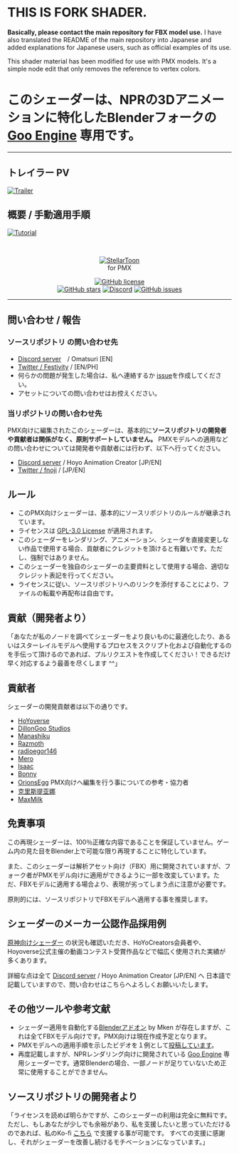 # THIS IS FORK SHADER. 
**Basically, please contact the main repository for FBX model use.**
I have also translated the README of the main repository into Japanese and added explanations for Japanese users, such as official examples of its use.

This shader material has been modified for use with PMX models. It's a simple node edit that only removes the reference to vertex colors.

# このシェーダーは、NPRの3Dアニメーションに特化したBlenderフォークの [Goo Engine](https://www.dillongoostudios.com/gooengine) 専用です。

---

## トレイラー PV

[![Trailer](https://img.youtube.com/vi/cJED47rHhe8/maxresdefault.jpg)](https://youtu.be/cJED47rHhe8)

## 概要 / 手動適用手順
[![Tutorial](https://img.youtube.com/vi/PWWgguZ4JCw/maxresdefault.jpg)](https://youtu.be/PWWgguZ4JCw?si=1yjZEznqte6V0bGU)

<br>
<p align="center">
    <a href="https://github.com/festivities/Blender-StellarToon"><img src="https://github.com/festivities/Blender-StellarToon/assets/77230051/2970493b-ec52-4ec0-890e-1eeef6598b70" alt="StellarToon"/></a>
<br>for PMX<br></p>

<p align="center">
    <a href="https://github.com/festivities/Blender-StellarToon/blob/main/LICENSE"><img alt="GitHub license" src="https://img.shields.io/github/license/festivities/Blender-StellarToon?style=for-the-badge"></a><br>
    <a href="https://github.com/festivities/Blender-StellarToon/stargazers"><img alt="GitHub stars" src="https://img.shields.io/github/stars/festivities/Blender-StellarToon?style=for-the-badge"></a>
    <a href="https://discord.gg/85rP9SpAkF"><img alt="Discord" src="https://img.shields.io/discord/894925535870865498?style=for-the-badge"></a>
    <a href="https://github.com/festivities/Blender-StellarToon/issues"><img alt="GitHub issues" src="https://img.shields.io/github/issues/festivities/Blender-StellarToon?style=for-the-badge"></a>
</p>

---

## 問い合わせ / 報告
### ソースリポジトリ の問い合わせ先
- [Discord server](https://discord.gg/85rP9SpAkF)　/ Omatsuri [EN]
- [Twitter / Festivity](https://twitter.com/festivizing) / [EN/PH]
- 何らかの問題が発生した場合は、私へ連絡するか [issue](https://github.com/festivities/Blender-StellarToon/issues/new/choose)を作成してください。
- アセットについての問い合わせはお控えください。

### 当リポジトリの問い合わせ先
PMX向けに編集されたこのシェーダーは、基本的に**ソースリポジトリの開発者や貢献者は関係がなく、原則サポートしていません。**
PMXモデルへの適用などの問い合わせについては開発者や貢献者には行わず、以下へ行ってください。
- [Discord server](https://discord.gg/3p9cT4ajqy) / Hoyo Animation Creator [JP/EN]
- [Twitter / fnoji](https://twitter.com/fnoji) / [JP/EN]


## ルール
- このPMX向けシェーダーは、基本的にソースリポジトリのルールが継承されています。
- ライセンスは [GPL-3.0 License](https://github.com/festivities/Blender-StellarToon/blob/main/LICENSE) が適用されます。
- このシェーダーをレンダリング、アニメーション、シェーダを直接変更しない作品で使用する場合、貢献者にクレジットを頂けると有難いです。ただし、強制ではありません。
- このシェーダーを独自のシェーダーの主要資料として使用する場合、適切なクレジット表記を行ってください。
- ライセンスに従い、ソースリポジトリへのリンクを添付することにより、ファイルの転載や再配布は自由です。

## 貢献（開発者より）
「あなたが私のノードを調べてシェーダーをより良いものに最適化したり、あるいはスターレイルモデルへ使用するプロセスをスクリプト化および自動化するのを手伝って頂けるのであれば、プルリクエストを作成してください！できるだけ早く対応するよう最善を尽くします ^^」

## 貢献者
シェーダーの開発貢献者は以下の通りです。
- [HoYoverse](https://www.hoyoverse.com/)
- [DillonGoo Studios](https://www.dillongoostudios.com/)
- [Manashiku](https://github.com/Manashiku/)
- [Razmoth](https://github.com/Razmoth/)
- [radioegor146](https://github.com/radioegor146/)
- [Mero](https://github.com/GrownNed/)
- [Isaac](https://x.com/Just_ScaasI/)
- [Bonny](https://www.youtube.com/@BonnyAnimations/)
- [OrionsEgg](https://x.com/OrionsEgg/)
PMX向けへ編集を行う事についての参考・協力者
- [克里斯提亚娜](https://space.bilibili.com/322607631/)
- [MaxMilk](https://www.tiktok.com/@maxm1lk_)

## 免責事項

この再現シェーダーは、100％正確な内容であることを保証していません。ゲーム内の見た目をBlender上で可能な限り再現することに特化しています。

また、このシェーダーは解析アセット向け（FBX）用に開発されていますが、フォーク者がPMXモデル向けに適用ができるように一部を改変しています。ただ、FBXモデルに適用する場合より、表現が劣ってしまう点に注意が必要です。

原則的には、ソースリポジトリでFBXモデルへ適用する事を推奨します。

## シェーダーのメーカー公認作品採用例

[原神向けシェーダー](https://github.com/fnoji/Blender-miHoYo-Shaders-for-pmx/tree/main) の状況も確認いただき、HoYoCreators会員者や、Hoyoverse公式主催の動画コンテスト受賞作品などで幅広く使用された実績が多くあります。

詳細な点は全て [Discord server](https://discord.gg/3p9cT4ajqy) / Hoyo Animation Creator [JP/EN] へ 日本語で記載していますので、問い合わせはこちらへよろしくお願いいたします。

## その他ツールや参考文献

- シェーダー適用を自動化する[Blenderアドオン](https://github.com/michael-gh1/Addons-And-Tools-For-Blender-miHoYo-Shaders) by Mken が存在しますが、これは全てFBXモデル向けです。PMX向けは現在作成予定となります。
- PMXモデルへの適用手順を示したビデオを１例として[投稿しています](https://www.youtube.com/watch?v=xOBs_r3qeE8)。
- 再度記載しますが、NPRレンダリング向けに開発されている [Goo Engine](https://www.dillongoostudios.com/gooengine) 専用シェーダーです。通常Blenderの場合、一部ノードが足りていないため正常に使用することができません。

## ソースリポジトリの開発者より

「ライセンスを読めば明らかですが、このシェーダーの利用は完全に無料です。ただし、もしあなたが少しでも余裕があり、私を支援したいと思っていただけるのであれば、私のKo-fi [こちら](https://ko-fi.com/festivity) で支援する事が可能です。 すべての支援に感謝し、それがシェーダーを改善し続けるモチベーションになっています。」

